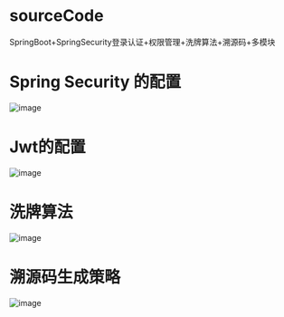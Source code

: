 # sourceCode
SpringBoot+SpringSecurity登录认证+权限管理+洗牌算法+溯源码+多模块

# Spring Security 的配置

![image](https://github.com/erlo-shrlok/sourceCode/assets/57678321/0bc0c65f-6806-4d90-8fb5-90387936d1c6)

# Jwt的配置

![image](https://github.com/erlo-shrlok/sourceCode/assets/57678321/70fe9080-7927-4a90-9652-428b0d5687d5)

# 洗牌算法

![image](https://github.com/erlo-shrlok/sourceCode/assets/57678321/313a01bf-6d15-47f1-ad4c-2c93d797beca)

# 溯源码生成策略

![image](https://github.com/erlo-shrlok/sourceCode/assets/57678321/c8346984-621e-4d8d-98f5-66bfa3945185)

